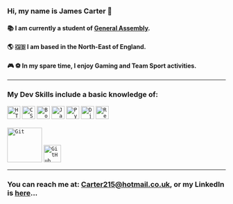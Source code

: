 ### Hi, my name is James Carter 👋

#### 📚 I am currently a student of [General Assembly](https://generalassemb.ly/?topic=&mkt_account_id=1056949875&mkt_campaign_id=18014985984&mkt_ad_group_id=143659601967&mkt_device_type=c&mkt_keyword=general%20assembly&mkt_matchtype=e&mkt_placement=&mkt_ad_id=616745080714&mkt_network=g&mkt_target_id=aud-387824918555:kwd-300765785657&mkt_feed_item_id=&utm_source=google&utm_medium=paid-search-bra&utm_campaign=TS:TX:BRA:UK:BR:GeneralAssembly:X:Exact&utm_content=campus-lead-lander&utm_term=general%20assembly&gclid=CjwKCAjw5_GmBhBIEiwA5QSMxDKb22h2tLpd6UQETTA7cOQsXlTkA24gvbQ2ZATozdA09P2CsEf-FhoCvcIQAvD_BwE&gclsrc=aw.ds).
#### 🌎 🇬🇧 I am based in the North-East of England.
#### 🎮 ⚽ In my spare time, I enjoy Gaming and Team Sport activities.
<hr />

### My Dev Skills include a basic knowledge of: 
  <div align="left">
	<code><img width="30" src="https://raw.githubusercontent.com/tomchen/stack-icons/master/logos/html-5.svg" alt="HTML" title="HTML"/></code>
	<code><img width="30" src="https://raw.githubusercontent.com/tomchen/stack-icons/master/logos/css-3.svg" alt="CSS" title="CSS"/></code>
	<code><img width="30" src="https://raw.githubusercontent.com/tomchen/stack-icons/master/logos/bootstrap.svg" alt="Bootstrap" title="Bootstrap"/></code>
	<code><img width="30" src="https://raw.githubusercontent.com/tomchen/stack-icons/master/logos/javascript.svg" alt="JavaScript" title="JavaScript"/></code>
	<code><img width="30" src="https://raw.githubusercontent.com/tomchen/stack-icons/master/logos/python.svg" alt="Python" title="Python"/></code>
  <code><img width="30" src="https://raw.githubusercontent.com/tomchen/stack-icons/master/logos/django.svg" alt="Django" title="Django"/></code>
  <code><img width="30" src="https://raw.githubusercontent.com/tomchen/stack-icons/master/logos/react.svg" alt="React" title="Django"/></code>
</div><br>
<div align="left">
	<code><img width="80" src="https://raw.githubusercontent.com/tomchen/stack-icons/master/logos/git.svg" alt="Git" title="Git"/></code>
	<code><img width="40" src="https://raw.githubusercontent.com/tomchen/stack-icons/master/logos/github-icon.svg" alt="GitHub" title="GitHub"/></code>
</div>

<hr/>

### You can reach me at: Carter215@hotmail.co.uk, or my LinkedIn is [here](https://www.linkedin.com/in/james-carter-9313401a3/)...

<!---
JamesC215/JamesC215 is a ✨ special ✨ repository because its `README.md` (this file) appears on your GitHub profile.
You can click the Preview link to take a look at your changes.
--->
